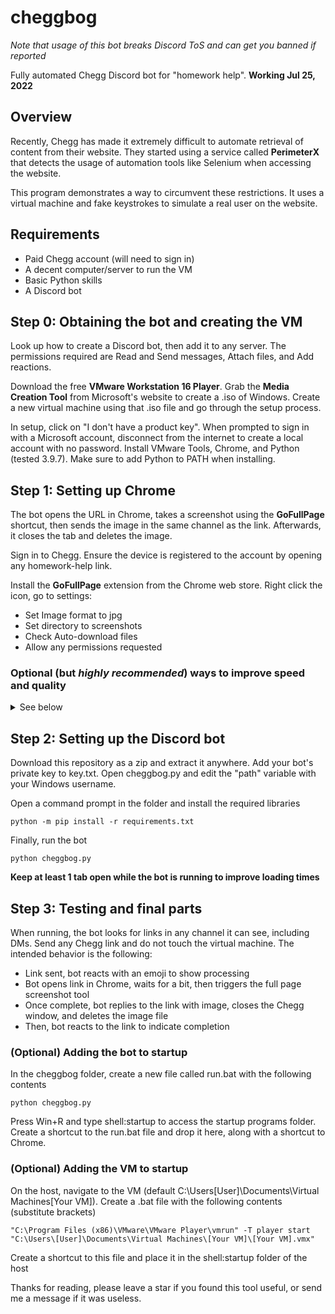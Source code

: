 # cheggbog

*Note that usage of this bot breaks Discord ToS and can get you banned if reported* 

Fully automated Chegg Discord bot for "homework help".
**Working Jul 25, 2022**

## Overview
Recently, Chegg has made it extremely difficult to automate retrieval of content from their website. They started using a service called **PerimeterX** that detects the usage of automation tools like Selenium when accessing the website.

This program demonstrates a way to circumvent these restrictions. It uses a virtual machine and fake keystrokes to simulate a real user on the website.

## Requirements
- Paid Chegg account (will need to sign in)
- A decent computer/server to run the VM
- Basic Python skills
- A Discord bot

## Step 0: Obtaining the bot and creating the VM
Look up how to create a Discord bot, then add it to any server. The permissions required are Read and Send messages, Attach files, and Add reactions.

Download the free **VMware Workstation 16 Player**. Grab the **Media Creation Tool** from Microsoft's website to create a .iso of Windows. Create a new virtual machine using that .iso file and go through the setup process.

In setup, click on "I don't have a product key". When prompted to sign in with a Microsoft account, disconnect from the internet to create a local account with no password. Install VMware Tools, Chrome, and Python (tested 3.9.7). Make sure to add Python to PATH when installing.

## Step 1: Setting up Chrome
The bot opens the URL in Chrome, takes a screenshot using the **GoFullPage** shortcut, then sends the image in the same channel as the link. Afterwards, it closes the tab and deletes the image.

Sign in to Chegg. Ensure the device is registered to the account by opening any homework-help link.

Install the **GoFullPage** extension from the Chrome web store. Right click the icon, go to settings:
- Set Image format to jpg
- Set directory to screenshots
- Check Auto-download files
- Allow any permissions requested

### Optional (but *highly recommended*) ways to improve speed and quality
<details>
  <summary>See below</summary>

Install Tampermonkey and add the following as a script to improve formatting
```javascript
// ==UserScript==
// @name         Clean Chegg Website
// @namespace    http://tampermonkey.net/
// @version      2.0
// @description  try to take over the world!
// @author       You
// @match        https://www.chegg.com/homework-help/*
// @icon         https://www.google.com/s2/favicons?domain=chegg.com
// @grant        none
// ==/UserScript==

(function() {
    'use strict';

    setTimeout(function(){
        let url = window.location.href.split('?')[0];
        // Case for Q&A pages
        if (url.includes("/homework-help/questions-and-answers/")) {
            // Main page formatting
            document.querySelector("#__next > div > div > div").style.margin = 0; // Removes auto centering of content
            document.querySelector("#chegg-main-content > form").remove(); // Removes the search box at the top of the page
            document.querySelector("#__next > div > div > div > header").remove(); // Removes the title bar at the top of the page
            document.querySelector("#chegg-main-content > div > div > div:nth-child(2)").remove(); // Removes the right sidebar
            document.querySelector("#__next > div > div:nth-child(2)").remove() // Removes the footer
            document.querySelector("#chegg-main-content > div > div > div > div > div:nth-child(3)").remove(); // Removes "Up next in your courses" above footer
            document.querySelector("#__next > div > div > nav").remove() // Removes side navigation bar

            // Details
            document.querySelector("#chegg-main-content > div > div > div > div > div:nth-child(1) > section > div > div > div:nth-child(2) > div").style.maxWidth = "none"; // Allows question text to be infinitely wide
            document.querySelector("#chegg-main-content").style.padding = "5px"; // Shrinks main content padding
            document.querySelector("#chegg-main-content > div > div").style.display = "inline" // Makes content fill entire width of the page (up to a max SET BELOW)
            document.querySelector("#chegg-main-content").style.width = "960px"; // Sets the width of the main content, change this according to the width of the window

            // Makes thumbs up/down more visible
            let e = document.querySelector("#chegg-main-content > div > div > div > div > div:nth-child(2) > section > div:nth-child(3) > div > div > div > div > div:nth-child(3) > div");
            e.style.fontSize = "75px";
            e.querySelector("div > button:nth-child(1) > div").style.color = "red";
            e.querySelector("div > button:nth-child(2) > div").style.color = "red";
        }

        // All other (textbook answers)
        else {
            document.querySelector(".chg-footer").remove() // Removes footer
            document.querySelector(".playerpages-right-content").remove() // Removes right sidebar
            document.querySelector("div[role='navigation']").remove() // Remove search and title bar
            document.querySelector(".chg-container").style.marginLeft = "0"; // Removes auto centering of content
            document.querySelector(".chg-container").style.paddingTop = "0"; // Removes padding on top of content
            document.querySelector(".chg-content").style.paddingBottom = "0"; // Removes padding below content
            document.querySelector(".chg-content").style.margin = "5px"; // Shrinks margins between edge and page
            document.querySelector(".chg-container").style.minWidth = "unset"; // Removes horizontal scrollbar by removing minimum width restriction
            document.querySelector(".csp-content").remove(); // Removes more footer content
            document.querySelector("oc-component[data-name='opencomponent-relatedcontent']").remove() // Removes related content section
            document.querySelector(".main").style.paddingBottom = "unset"; // Shrinks padding at bottom
            document.querySelector("div[id='solution-player-sdk']").style.marginBottom = "unset"; // Shrinks margin at bottom
            document.querySelector(".chg-container").style.minHeight = "unset"; // Shrinks total page height
            document.querySelector(".global-breadcrumb").style.width = "775px" // Forces breadcrumb text to certain width

        }

    }, 3000) // Increase this delay for slower internet connections and page loading times

})();
```

Change the VM resolution to something like 1600x1200 in Display Settings in Windows

</details>

## Step 2: Setting up the Discord bot
Download this repository as a zip and extract it anywhere. Add your bot's private key to key.txt. 
Open cheggbog.py and edit the "path" variable with your Windows username.

Open a command prompt in the folder and install the required libraries
```
python -m pip install -r requirements.txt
```

Finally, run the bot
```
python cheggbog.py
```
**Keep at least 1 tab open while the bot is running to improve loading times**

## Step 3: Testing and final parts
When running, the bot looks for links in any channel it can see, including DMs. Send any Chegg link and do not touch the virtual machine. The intended behavior is the following:
- Link sent, bot reacts with an emoji to show processing
- Bot opens link in Chrome, waits for a bit, then triggers the full page screenshot tool
- Once complete, bot replies to the link with image, closes the Chegg window, and deletes the image file
- Then, bot reacts to the link to indicate completion

### (Optional) Adding the bot to startup
In the cheggbog folder, create a new file called run.bat with the following contents
```
python cheggbog.py
```
Press Win+R and type shell:startup to access the startup programs folder. Create a shortcut to the run.bat file and drop it here, along with a shortcut to Chrome.

### (Optional) Adding the VM to startup
On the host, navigate to the VM (default C:\Users\[User]\Documents\Virtual Machines\[Your VM]).
Create a .bat file with the following contents (substitute brackets)
```
"C:\Program Files (x86)\VMware\VMware Player\vmrun" -T player start "C:\Users\[User]\Documents\Virtual Machines\[Your VM]\[Your VM].vmx"
```
Create a shortcut to this file and place it in the shell:startup folder of the host



Thanks for reading, please leave a star if you found this tool useful, or send me a message if it was useless.

